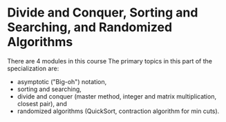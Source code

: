 # Divide and Conquer, Sorting and Searching, and Randomized Algorithms

There are 4 modules in this course
The primary topics in this part of the specialization are: 
- asymptotic ("Big-oh") notation, 
- sorting and searching, 
- divide and conquer (master method, integer and matrix multiplication, closest pair), and 
- randomized algorithms (QuickSort, contraction algorithm for min cuts).


